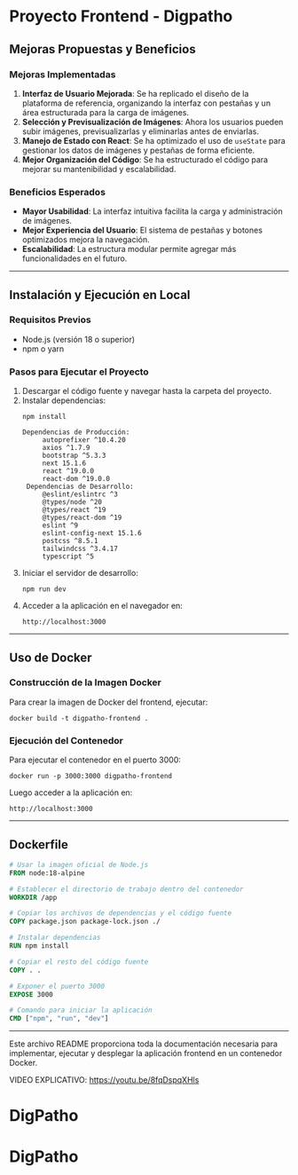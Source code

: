 # Proyecto Frontend - Digpatho

## Mejoras Propuestas y Beneficios

### Mejoras Implementadas
1. **Interfaz de Usuario Mejorada**: Se ha replicado el diseño de la plataforma de referencia, organizando la interfaz con pestañas y un área estructurada para la carga de imágenes.
2. **Selección y Previsualización de Imágenes**: Ahora los usuarios pueden subir imágenes, previsualizarlas y eliminarlas antes de enviarlas.
3. **Manejo de Estado con React**: Se ha optimizado el uso de `useState` para gestionar los datos de imágenes y pestañas de forma eficiente.
4. **Mejor Organización del Código**: Se ha estructurado el código para mejorar su mantenibilidad y escalabilidad.

### Beneficios Esperados
- **Mayor Usabilidad**: La interfaz intuitiva facilita la carga y administración de imágenes.
- **Mejor Experiencia del Usuario**: El sistema de pestañas y botones optimizados mejora la navegación.
- **Escalabilidad**: La estructura modular permite agregar más funcionalidades en el futuro.

---

## Instalación y Ejecución en Local

### Requisitos Previos
- Node.js (versión 18 o superior)
- npm o yarn

### Pasos para Ejecutar el Proyecto
1. Descargar el código fuente y navegar hasta la carpeta del proyecto.
2. Instalar dependencias:
   ```
   npm install

   Dependencias de Producción:
        autoprefixer ^10.4.20
        axios ^1.7.9
        bootstrap ^5.3.3
        next 15.1.6
        react ^19.0.0
        react-dom ^19.0.0
    Dependencias de Desarrollo:
        @eslint/eslintrc ^3
        @types/node ^20
        @types/react ^19
        @types/react-dom ^19
        eslint ^9
        eslint-config-next 15.1.6
        postcss ^8.5.1
        tailwindcss ^3.4.17
        typescript ^5
   ```
3. Iniciar el servidor de desarrollo:
   ```
   npm run dev
   ```
4. Acceder a la aplicación en el navegador en:
   ```
   http://localhost:3000
   ```

---

## Uso de Docker

### Construcción de la Imagen Docker
Para crear la imagen de Docker del frontend, ejecutar:
```
docker build -t digpatho-frontend .
```

### Ejecución del Contenedor
Para ejecutar el contenedor en el puerto 3000:
```
docker run -p 3000:3000 digpatho-frontend
```
Luego acceder a la aplicación en:
```
http://localhost:3000
```

---

## Dockerfile
```dockerfile
# Usar la imagen oficial de Node.js
FROM node:18-alpine

# Establecer el directorio de trabajo dentro del contenedor
WORKDIR /app

# Copiar los archivos de dependencias y el código fuente
COPY package.json package-lock.json ./

# Instalar dependencias
RUN npm install

# Copiar el resto del código fuente
COPY . .

# Exponer el puerto 3000
EXPOSE 3000

# Comando para iniciar la aplicación
CMD ["npm", "run", "dev"]
```

---

Este archivo README proporciona toda la documentación necesaria para implementar, ejecutar y desplegar la aplicación frontend en un contenedor Docker.

VIDEO EXPLICATIVO: https://youtu.be/8fqDspqXHls

# DigPatho
# DigPatho
